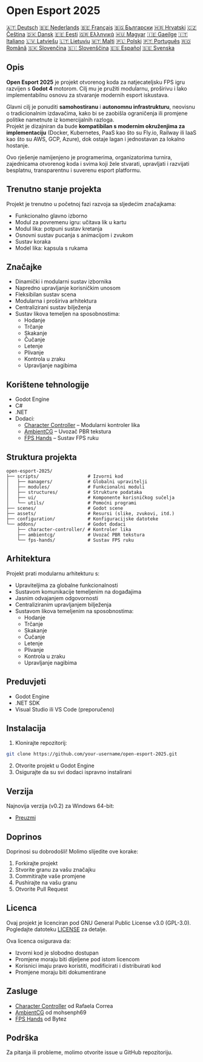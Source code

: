 # Open Esport 2025

[🇦🇹 Deutsch](deutsch.md) [🇧🇪 Nederlands](nederlands.md) [🇧🇪 Français](français.md) [🇧🇬 Български](български.md) [🇭🇷 Hrvatski](hrvatski.md) [🇨🇿 Čeština](čeština.md) [🇩🇰 Dansk](dansk.md) [🇪🇪 Eesti](eesti.md) [🇬🇷 Ελληνικά](ελληνικά.md) [🇭🇺 Magyar](magyar.md) [🇮🇪 Gaeilge](gaeilge.md) [🇮🇹 Italiano](italiano.md) [🇱🇻 Latviešu](latviešu.md) [🇱🇹 Lietuvių](lietuvių.md) [🇲🇹 Malti](malti.md) [🇵🇱 Polski](polski.md) [🇵🇹 Português](português.md) [🇷🇴 Română](română.md) [🇸🇰 Slovenčina](slovenčina.md) [🇸🇮 Slovenščina](slovenščina.md) [🇪🇸 Español](español.md) [🇸🇪 Svenska](svenska.md)

## Opis

**Open Esport 2025** je projekt otvorenog koda za natjecateljsku FPS igru razvijen s **Godot 4** motorom. Cilj mu je pružiti modularnu, proširivu i lako implementabilnu osnovu za stvaranje modernih esport iskustava.

Glavni cilj je ponuditi **samohostiranu** i **autonomnu infrastrukturu**, neovisnu o tradicionalnim izdavačima, kako bi se zaobišla ograničenja ili promjene politike nametnute iz komercijalnih razloga.  
Projekt je dizajniran da bude **kompatibilan s modernim okruženjima za implementaciju** (Docker, Kubernetes, PaaS kao što su Fly.io, Railway ili IaaS kao što su AWS, GCP, Azure), dok ostaje lagan i jednostavan za lokalno hostanje.

Ovo rješenje namijenjeno je programerima, organizatorima turnira, zajednicama otvorenog koda i svima koji žele stvarati, upravljati i razvijati besplatnu, transparentnu i suverenu esport platformu.

## Trenutno stanje projekta
Projekt je trenutno u početnoj fazi razvoja sa sljedećim značajkama:
- Funkcionalno glavno izborno
- Modul za povremenu igru: učitava lik u kartu
- Modul lika: potpuni sustav kretanja
- Osnovni sustav pucanja s animacijom i zvukom
- Sustav koraka
- Model lika: kapsula s rukama

## Značajke
- Dinamički i modularni sustav izbornika
- Napredno upravljanje korisničkim unosom
- Fleksibilan sustav scena
- Modularna i proširiva arhitektura
- Centralizirani sustav bilježenja
- Sustav likova temeljen na sposobnostima:
  - Hodanje
  - Trčanje
  - Skakanje
  - Čučanje
  - Letenje
  - Plivanje
  - Kontrola u zraku
  - Upravljanje nagibima

## Korištene tehnologije
- Godot Engine
- C#
- .NET
- Dodaci:
  - [Character Controller](https://github.com/expressobits/character-controller) – Modularni kontroler lika
  - [AmbientCG](https://github.com/mohsenph69/godot-ambientcg) – Uvozač PBR tekstura
  - [FPS Hands](https://codeberg.org/Bytez/godot-fps-hands) – Sustav FPS ruku

## Struktura projekta
```
open-esport-2025/
├── scripts/                  # Izvorni kod
│   ├── managers/             # Globalni upravitelji
│   ├── modules/              # Funkcionalni moduli
│   ├── structures/           # Strukture podataka
│   ├── ui/                   # Komponente korisničkog sučelja
│   └── utils/                # Pomoćni programi
├── scenes/                   # Godot scene
├── assets/                   # Resursi (slike, zvukovi, itd.)
├── configuration/            # Konfiguracijske datoteke
└── addons/                   # Godot dodaci
    ├── character-controller/ # Kontroler lika
    ├── ambientcg/            # Uvozač PBR tekstura
    └── fps-hands/            # Sustav FPS ruku
```

## Arhitektura
Projekt prati modularnu arhitekturu s:
- Upraviteljima za globalne funkcionalnosti
- Sustavom komunikacije temeljenim na događajima
- Jasnim odvajanjem odgovornosti
- Centraliziranim upravljanjem bilježenja
- Sustavom likova temeljenim na sposobnostima:
  - Hodanje
  - Trčanje
  - Skakanje
  - Čučanje
  - Letenje
  - Plivanje
  - Kontrola u zraku
  - Upravljanje nagibima

## Preduvjeti
- Godot Engine
- .NET SDK
- Visual Studio ili VS Code (preporučeno)

## Instalacija
1. Klonirajte repozitorij:
```bash
git clone https://github.com/your-username/open-esport-2025.git
```
2. Otvorite projekt u Godot Engine
3. Osigurajte da su svi dodaci ispravno instalirani

## Verzija
Najnovija verzija (v0.2) za Windows 64-bit:
- [Preuzmi](https://antisys.fr/Games/openesport2025/Open-eSport-2025-v0.2.7z)

## Doprinos
Doprinosi su dobrodošli! Molimo slijedite ove korake:
1. Forkirajte projekt
2. Stvorite granu za vašu značajku
3. Commitirajte vaše promjene
4. Pushirajte na vašu granu
5. Otvorite Pull Request

## Licenca
Ovaj projekt je licenciran pod GNU General Public License v3.0 (GPL-3.0). Pogledajte datoteku [LICENSE](LICENSE) za detalje.

Ova licenca osigurava da:
- Izvorni kod je slobodno dostupan
- Promjene moraju biti dijeljene pod istom licencom
- Korisnici imaju pravo koristiti, modificirati i distribuirati kod
- Promjene moraju biti dokumentirane

## Zasluge
- [Character Controller](https://github.com/expressobits/character-controller) od Rafaela Correa
- [AmbientCG](https://github.com/mohsenph69/godot-ambientcg) od mohsenph69
- [FPS Hands](https://codeberg.org/Bytez/godot-fps-hands) od Bytez

## Podrška
Za pitanja ili probleme, molimo otvorite issue u GitHub repozitoriju. 